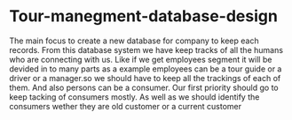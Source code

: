 # Tour-manegment-database-design

The main focus to create a new database for company to  keep each records. From this database system we have keep tracks of all the humans who are connecting with us. Like  if we get employees  segment it will be devided in to many parts as a example employees can be a tour guide or a driver or a manager.so we should have to keep all the trackings of each of them. And also persons can be a consumer. Our first priority should go to keep tacking of consumers mostly. As well as we should identify the consumers  wether they are old customer or a current customer

